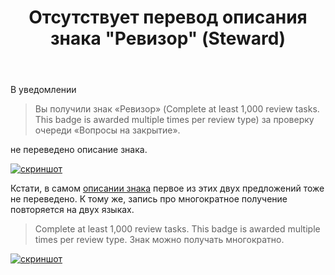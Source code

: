 ﻿---
title: "Отсутствует перевод описания знака &quot;Ревизор&quot; (Steward)"
se.owner.user_id: 178988
se.owner.display_name: "Qwertiy"
se.owner.link: "https://ru.meta.stackoverflow.com/users/178988/qwertiy"
se.link: "https://ru.meta.stackoverflow.com/questions/11339/%d0%9e%d1%82%d1%81%d1%83%d1%82%d1%81%d1%82%d0%b2%d1%83%d0%b5%d1%82-%d0%bf%d0%b5%d1%80%d0%b5%d0%b2%d0%be%d0%b4-%d0%be%d0%bf%d0%b8%d1%81%d0%b0%d0%bd%d0%b8%d1%8f-%d0%b7%d0%bd%d0%b0%d0%ba%d0%b0-%d0%a0%d0%b5%d0%b2%d0%b8%d0%b7%d0%be%d1%80-steward"
se.question_id: 11339
se.post_type: question
---
<p>В уведомлении</p>
<blockquote>
<p>Вы получили знак «Ревизор» (Complete at least 1,000 review tasks. This badge is awarded multiple times per review type) за проверку очереди «Вопросы на закрытие».</p>
</blockquote>
<p>не переведено описание знака.</p>
<p><a href="https://i.stack.imgur.com/2REnF.png" rel="nofollow noreferrer"><img src="https://i.stack.imgur.com/2REnF.png" alt="скриншот" /></a></p>
<p>Кстати, в самом <a href="https://ru.stackoverflow.com/help/badges/83/steward">описании знака</a> первое из этих двух предложений тоже не переведено. К тому же, запись про многократное получение повторяется на двух языках.</p>
<blockquote>
<p>Complete at least 1,000 review tasks. This badge is awarded multiple times per review type. Знак можно получать многократно.</p>
</blockquote>
<p><a href="https://i.stack.imgur.com/VFhBD.png" rel="nofollow noreferrer"><img src="https://i.stack.imgur.com/VFhBD.png" alt="скриншот" /></a></p>
